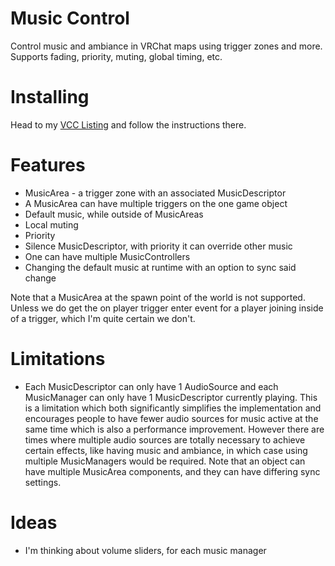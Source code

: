 
# Music Control

Control music and ambiance in VRChat maps using trigger zones and more. Supports fading, priority, muting, global timing, etc.

# Installing

Head to my [VCC Listing](https://jansharp.github.io/vrc/vcclisting.xhtml) and follow the instructions there.

# Features

- MusicArea - a trigger zone with an associated MusicDescriptor
- A MusicArea can have multiple triggers on the one game object
- Default music, while outside of MusicAreas
- Local muting
- Priority
- Silence MusicDescriptor, with priority it can override other music
- One can have multiple MusicControllers
- Changing the default music at runtime with an option to sync said change

Note that a MusicArea at the spawn point of the world is not supported. Unless we do get the on player trigger enter event for a player joining inside of a trigger, which I'm quite certain we don't.

# Limitations

- Each MusicDescriptor can only have 1 AudioSource and each MusicManager can only have 1 MusicDescriptor currently playing. This is a limitation which both significantly simplifies the implementation and encourages people to have fewer audio sources for music active at the same time which is also a performance improvement. However there are times where multiple audio sources are totally necessary to achieve certain effects, like having music and ambiance, in which case using multiple MusicManagers would be required. Note that an object can have multiple MusicArea components, and they can have differing sync settings.

# Ideas

- I'm thinking about volume sliders, for each music manager
